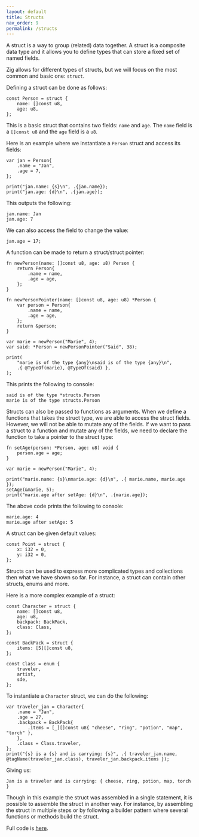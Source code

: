 ```yaml
---
layout: default
title: Structs
nav_order: 9
permalink: /structs
---
```



A struct is a way to group (related) data together. A struct is a composite data type and it allows you to define types that can store a fixed set of named fields.

Zig allows for different types of structs, but we will focus on the most common and basic one: `struct`.

Defining a struct can be done as follows:

```zig
const Person = struct {
    name: []const u8,
    age: u8,
};
```

This is a basic struct that contains two fields: `name` and `age`. The `name` field is a `[]const u8` and the `age` field is a `u8`.

Here is an example where we instantiate a `Person` struct and access its fields:

```zig
var jan = Person{
    .name = "Jan",
    .age = 7,
};

print("jan.name: {s}\n", .{jan.name});
print("jan.age: {d}\n", .{jan.age});
```    

This outputs the following:
```
jan.name: Jan
jan.age: 7
```

We can also access the field to change the value:

```zig
jan.age = 17;
```

A function can be made to return a struct/struct pointer:

```zig
fn newPerson(name: []const u8, age: u8) Person {
    return Person{
        .name = name,
        .age = age,
    };
}

fn newPersonPointer(name: []const u8, age: u8) *Person {
    var person = Person{
        .name = name,
        .age = age,
    };
    return &person;
}

var marie = newPerson("Marie", 4);
var said: *Person = newPersonPointer("Said", 38);

print(
    "marie is of the type {any}\nsaid is of the type {any}\n",
    .{ @TypeOf(marie), @TypeOf(said) },
);
```

This prints the following to console:

```
said is of the type *structs.Person
marie is of the type structs.Person
```


Structs can also be passed to functions as arguments. When we define a functions that takes the struct type, we are able to access the struct fields. However, we will not be able to mutate any of the fields. If we want to pass a struct to a function and mutate any of the fields, we need to declare the function to take a pointer to the struct type:

```zig
fn setAge(person: *Person, age: u8) void {
    person.age = age;
}

var marie = newPerson("Marie", 4);

print("marie.name: {s}\nmarie.age: {d}\n", .{ marie.name, marie.age });
setAge(&marie, 5);
print("marie.age after setAge: {d}\n", .{marie.age});
```

The above code prints the following to console:

```
marie.age: 4
marie.age after setAge: 5
```

A struct can be given default values:

```
const Point = struct {
    x: i32 = 0,
    y: i32 = 0,
};
```


Structs can be used to express more complicated types and collections then what we have shown so far. For instance, a struct can contain other structs, enums and more. 

Here is a more complex example of a struct:

```zig
const Character = struct {
    name: []const u8,
    age: u8,
    backpack: BackPack,
    class: Class,
};

const BackPack = struct {
    items: [5][]const u8,
};

const Class = enum {
    traveler,
    artist,
    sde,
};
```

To instantiate a `Character` struct, we can do the following:

```zig
var traveler_jan = Character{
    .name = "Jan",
    .age = 27,
    .backpack = BackPack{
        .items = [_][]const u8{ "cheese", "ring", "potion", "map", "torch" },
    },
    .class = Class.traveler,
};
print("{s} is a {s} and is carrying: {s}", .{ traveler_jan.name, @tagName(traveler_jan.class), traveler_jan.backpack.items });
```

Giving us:

```
Jan is a traveler and is carrying: { cheese, ring, potion, map, torch }
```

Though in this example the struct was assembled in a single statement, it is possible to assemble the struct in another way. For instance, by assembling the struct in multiple steps or by following a builder pattern where several functions or methods build the struct.


Full code is [here](https://github.com/saidvandeklundert/fortheloveofzig/blob/dev/src/structs.zig).